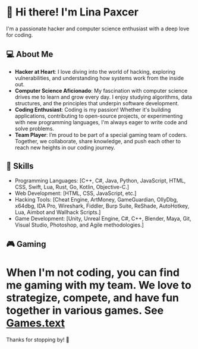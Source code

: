 # 👋 Hi there! I'm Lina Paxcer

I'm a passionate hacker and computer science enthusiast with a deep love for coding.
## 💻 About Me

- **Hacker at Heart**: I love diving into the world of hacking, exploring vulnerabilities, and understanding how systems work from the inside out.
- **Computer Science Aficionado**: My fascination with computer science drives me to learn and grow every day. I enjoy studying algorithms, data structures, and the principles that underpin software development.
- **Coding Enthusiast**: Coding is my passion! Whether it's building applications, contributing to open-source projects, or experimenting with new programming languages, I'm always eager to write code and solve problems.
- **Team Player**: I’m proud to be part of a special gaming team of coders. Together, we collaborate, share knowledge, and push each other to reach new heights in our coding journey.

## 🌟 Skills

- Programming Languages: [C++, C#, Java, Python, JavaScript, HTML, CSS, Swift, Lua, Rust, Go, Kotlin, Objective-C.]
- Web Development: [HTML, CSS, JavaScript, etc.]
- Hacking Tools: [Cheat Engine, ArtMoney, GameGuardian, OllyDbg, x64dbg, IDA Pro, Wireshark, Fiddler, Burp Suite, ReShade, AutoHotkey, Lua, Aimbot and Wallhack Scripts.]
- Game Development: [Unity, Unreal Engine, C#, C++, Blender, Maya, Git, Visual Studio, Photoshop, and Agile methodologies.]

## 🎮 Gaming

# When I'm not coding, you can find me gaming with my team. We love to strategize, compete, and have fun together in various games. See [Games.text](https://github.com/Gamerkid329/Gamerkid329/blob/main/Games.text)

Thanks for stopping by! 🚀
